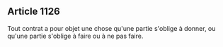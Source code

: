 Article 1126
----
Tout contrat a pour objet une chose qu'une partie s'oblige à donner, ou qu'une
partie s'oblige à faire ou à ne pas faire.
